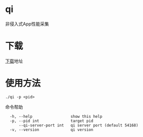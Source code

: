 # qi
非侵入式App性能采集

# 下载
[下载](https://github.com/oneym/qi/releases/latest)地址

# 使用方法
```shell
./qi -p <pid>
```

命令帮助
```shell
  -h, --help                 show this help
  -p, --pid int              target pid
      --qi-server-port int   qi server port (default 54168)
  -v, --version              qi version

```
